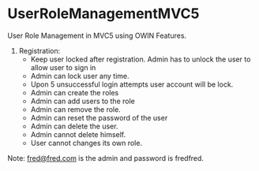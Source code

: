 # UserRoleManagementMVC5
User Role Management in MVC5 using OWIN
Features.
1. Registration:
    - Keep user locked after registration. Admin has to unlock the user to allow user to sign in
    - Admin can lock user any time.
    - Upon 5 unsuccessful login attempts user account will be lock.
    - Admin can create the roles
    - Admin can add users to the role
    - Admin can remove the role. 
    - Admin can reset the password of the user
    - Admin can delete the user.
    - Admin cannot delete himself.
    - User cannot changes its own role.

Note: fred@fred.com is the admin and password is fredfred.
